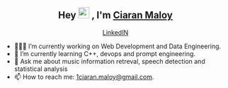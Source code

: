 <h2 align="center">Hey <img src="https://media.giphy.com/media/hvRJCLFzcasrR4ia7z/giphy.gif" width="25px"> , I'm <a href="https://github.com/CiaranMaloy/">Ciaran Maloy</a></h2>
<p align="center">
  <a href="https://www.linkedin.com/in/ciaran-maloy/">LinkedIN</a>
</p>

- 👨🏽‍💻  I’m currently working on Web Development and Data Engineering.
- 🌱  I’m currently learning C++, devops and prompt engineering.  
- 💬  Ask me about music information retreval, speech detection and statistical analysis
- 📫  How to reach me: 1ciaran.maloy@gmail.com.
